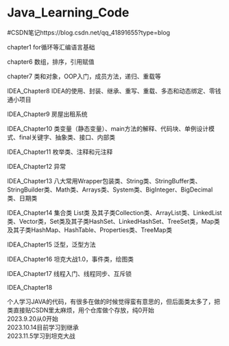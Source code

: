 # Java_Learning_Code  
#CSDN笔记https://blog.csdn.net/qq_41891655?type=blog  

chapter1 for循环等汇编语言基础  

chapter6 数组，排序，引用赋值  

chapter7 类和对象，OOP入门，成员方法，递归、重载等  

IDEA_Chapter8 IDEA的使用、封装、继承、重写、重载、多态和动态绑定、零钱通小项目  

IDEA_Chapter9 房屋出租系统  

IDEA_Chapter10 类变量（静态变量）、main方法的解释、代码块、单例设计模式、final关键字、抽象类、接口、内部类  

IDEA_Chapter11 枚举类、注释和元注释  

IDEA_Chapter12 异常  

IDEA_Chapter13 八大常用Wrapper包装类、String类、StringBuffer类、StringBuilder类、Math类、Arrays类、System类、BigInteger、BigDecimal类、日期类  

IDEA_Chapter14 集合类 List类 及其子类Collection类、ArrayList类、LinkedList类、Vector类，Set类及其子类HashSet、LinkedHashSet、TreeSet类，Map类及其子类HashMap、HashTable、Properties类、TreeMap类  

IDEA_Chapter15 泛型，泛型方法  

IDEA_Chapter16 坦克大战1.0，事件类，绘图类  

IDEA_Chapter17 线程入门、线程同步、互斥锁  

IDEA_Chapter18  

个人学习JAVA的代码，有很多在做的时候觉得蛮有意思的，但后面类太多了，把类直接贴CSDN里太麻烦，用个仓库做个存放，纯0开始  
2023.9.20从0开始  
2023.10.14目前学习到继承  
2023.11.5学习到坦克大战  

